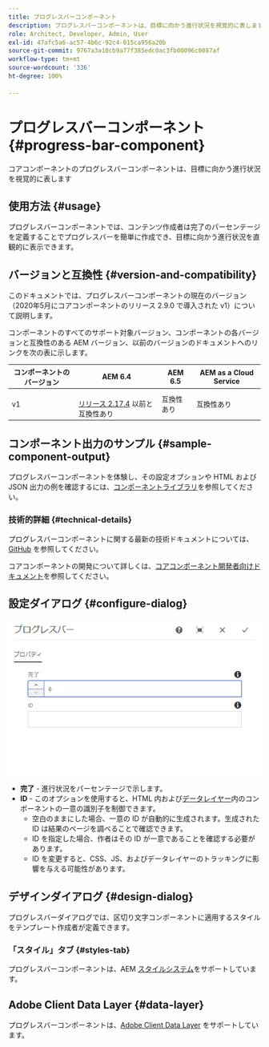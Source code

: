 ```yaml
---
title: プログレスバーコンポーネント
description: プログレスバーコンポーネントは、目標に向かう進行状況を視覚的に表します
role: Architect, Developer, Admin, User
exl-id: 47afc5a6-ac57-4b6c-92c4-015ca956a20b
source-git-commit: 9767a3a10cb9a77f385edc0ac3fb00096c0087af
workflow-type: tm+mt
source-wordcount: '336'
ht-degree: 100%

---
```


# プログレスバーコンポーネント {#progress-bar-component}

コアコンポーネントのプログレスバーコンポーネントは、目標に向かう進行状況を視覚的に表します

## 使用方法 {#usage}

プログレスバーコンポーネントでは、コンテンツ作成者は完了のパーセンテージを定義することでプログレスバーを簡単に作成でき、目標に向かう進行状況を直観的に表示できます。

## バージョンと互換性 {#version-and-compatibility}

このドキュメントでは、プログレスバーコンポーネントの現在のバージョン（2020年5月にコアコンポーネントのリリース 2.9.0 で導入された v1）について説明します。

コンポーネントのすべてのサポート対象バージョン、コンポーネントの各バージョンと互換性のある AEM バージョン、以前のバージョンのドキュメントへのリンクを次の表に示します。

| コンポーネントのバージョン | AEM 6.4 | AEM 6.5 | AEM as a Cloud Service |
|---|---|---|---|
| v1 | <br>[リリース 2.17.4](/help/versions.md) 以前と互換性あり | 互換性あり | 互換性あり |

## コンポーネント出力のサンプル {#sample-component-output}

プログレスバーコンポーネントを体験し、その設定オプションや HTML および JSON 出力の例を確認するには、[コンポーネントライブラリ](https://adobe.com/go/aem_cmp_library_progressbar_jp)を参照してください。

### 技術的詳細 {#technical-details}

プログレスバーコンポーネントに関する最新の技術ドキュメントについては、[GitHub](https://adobe.com/go/aem_cmp_tech_progress_v1) を参照してください。

コアコンポーネントの開発について詳しくは、[コアコンポーネント開発者向けドキュメント](/help/developing/overview.md)を参照してください。

## 設定ダイアログ {#configure-dialog}

![プログレスバーコンポーネントの編集ダイアログ](/help/assets/progress-bar-edit.png)

* **完了** - 進行状況をパーセンテージで示します。
* **ID** - このオプションを使用すると、HTML 内および[データレイヤー](/help/developing/data-layer/overview.md)内のコンポーネントの一意の識別子を制御できます。
   * 空白のままにした場合、一意の ID が自動的に生成されます。生成された ID は結果のページを調べることで確認できます。
   * ID を指定した場合、作者はその ID が一意であることを確認する必要があります。
   * ID を変更すると、CSS、JS、およびデータレイヤーのトラッキングに影響を与える可能性があります。

## デザインダイアログ {#design-dialog}

プログレスバーダイアログでは、区切り文字コンポーネントに適用するスタイルをテンプレート作成者が定義できます。

### 「スタイル」タブ {#styles-tab}

プログレスバーコンポーネントは、AEM [スタイルシステム](/help/get-started/authoring.md#component-styling)をサポートしています。

## Adobe Client Data Layer {#data-layer}

プログレスバーコンポーネントは、[Adobe Client Data Layer](/help/developing/data-layer/overview.md) をサポートしています。
